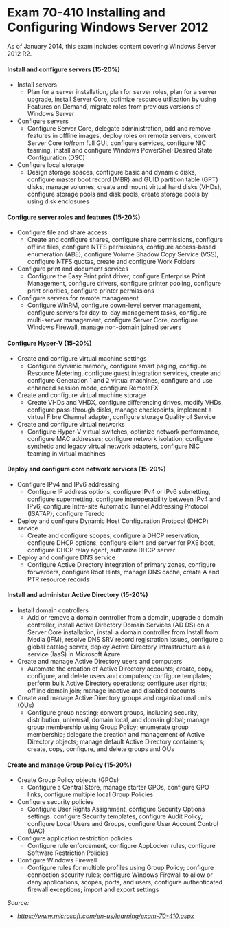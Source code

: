 # Exam 70-410 Installing and Configuring Windows Server 2012

As of January 2014, this exam includes content covering Windows Server 2012 R2.

#### Install and configure servers (15-20%)

- Install servers
  - Plan for a server installation, plan for server roles, plan for a server upgrade, install Server Core, optimize resource utilization by using Features on Demand, migrate roles from previous versions of Windows Server
- Configure servers
  - Configure Server Core, delegate administration, add and remove features in offline images, deploy roles on remote servers, convert Server Core to/from full GUI, configure services, configure NIC teaming, install and configure Windows PowerShell Desired State Configuration (DSC)
- Configure local storage
  - Design storage spaces, configure basic and dynamic disks, configure master boot record (MBR) and GUID partition table (GPT) disks, manage volumes, create and mount virtual hard disks (VHDs), configure storage pools and disk pools, create storage pools by using disk enclosures

#### Configure server roles and features (15-20%)

- Configure file and share access
  - Create and configure shares, configure share permissions, configure offline files, configure NTFS permissions, configure access-based enumeration (ABE), configure Volume Shadow Copy Service (VSS), configure NTFS quotas, create and configure Work Folders
- Configure print and document services
  - Configure the Easy Print print driver, configure Enterprise Print Management, configure drivers, configure printer pooling, configure print priorities, configure printer permissions
- Configure servers for remote management
  - Configure WinRM, configure down-level server management, configure servers for day-to-day management tasks, configure multi-server management, configure Server Core, configure Windows Firewall, manage non-domain joined servers

#### Configure Hyper-V (15-20%)

- Create and configure virtual machine settings
  - Configure dynamic memory, configure smart paging, configure Resource Metering, configure guest integration services, create and configure Generation 1 and 2 virtual machines, configure and use enhanced session mode, configure RemoteFX
- Create and configure virtual machine storage
  - Create VHDs and VHDX, configure differencing drives, modify VHDs, configure pass-through disks, manage checkpoints, implement a virtual Fibre Channel adapter, configure storage Quality of Service
- Create and configure virtual networks
  - Configure Hyper-V virtual switches, optimize network performance, configure MAC addresses; configure network isolation, configure synthetic and legacy virtual network adapters, configure NIC teaming in virtual machines

#### Deploy and configure core network services (15-20%)

- Configure IPv4 and IPv6 addressing
  - Configure IP address options, configure IPv4 or IPv6 subnetting, configure supernetting, configure interoperability between IPv4 and IPv6, configure Intra-site Automatic Tunnel Addressing Protocol (ISATAP), configure Teredo
- Deploy and configure Dynamic Host Configuration Protocol (DHCP) service
  - Create and configure scopes, configure a DHCP reservation, configure DHCP options, configure client and server for PXE boot, configure DHCP relay agent, authorize DHCP server
- Deploy and configure DNS service
  - Configure Active Directory integration of primary zones, configure forwarders, configure Root Hints, manage DNS cache, create A and PTR resource records

#### Install and administer Active Directory (15-20%)

- Install domain controllers
  - Add or remove a domain controller from a domain, upgrade a domain controller, install Active Directory Domain Services (AD DS) on a Server Core installation, install a domain controller from Install from Media (IFM), resolve DNS SRV record registration issues, configure a global catalog server, deploy Active Directory infrastructure as a service (IaaS) in Microsoft Azure
- Create and manage Active Directory users and computers
  - Automate the creation of Active Directory accounts; create, copy, configure, and delete users and computers; configure templates; perform bulk Active Directory operations; configure user rights; offline domain join; manage inactive and disabled accounts
- Create and manage Active Directory groups and organizational units (OUs)
  - Configure group nesting; convert groups, including security, distribution, universal, domain local, and domain global; manage group membership using Group Policy; enumerate group membership; delegate the creation and management of Active Directory objects; manage default Active Directory containers; create, copy, configure, and delete groups and OUs

#### Create and manage Group Policy (15-20%)

- Create Group Policy objects (GPOs)
  - Configure a Central Store, manage starter GPOs, configure GPO links, configure multiple local Group Policies
- Configure security policies
  - Configure User Rights Assignment, configure Security Options settings. configure Security templates, configure Audit Policy, configure Local Users and Groups, configure User Account Control (UAC)
- Configure application restriction policies
  - Configure rule enforcement, configure AppLocker rules, configure Software Restriction Policies
- Configure Windows Firewall
  - Configure rules for multiple profiles using Group Policy; configure connection security rules; configure Windows Firewall to allow or deny applications, scopes, ports, and users; configure authenticated firewall exceptions; import and export settings



*Source:*

- *https://www.microsoft.com/en-us/learning/exam-70-410.aspx*
